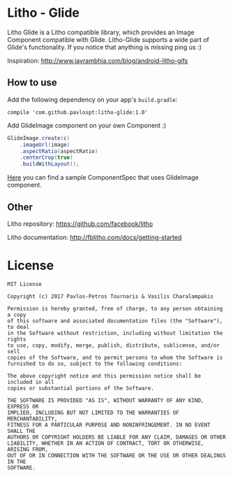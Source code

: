 # Litho - Glide
Litho Glide is a Litho compatible library, which provides an Image Component compatible with Glide. Litho-Glide supports a wide part of Glide's functionality. If you notice that anything is missing ping us :)

Inspiration: http://www.jayrambhia.com/blog/android-litho-gifs

## How to use

Add the following dependency on your app's `build.gradle`:
```
compile 'com.github.pavlospt:litho-glide:1.0'
```

Add GlideImage component on your own Component :) 

```java
GlideImage.create(c)
    .imageUrl(image)
    .aspectRatio(aspectRatio)
    .centerCrop(true)
    .buildWithLayout();
```

[Here](https://github.com/pavlospt/litho-glide/blob/master/app/src/main/java/com/github/pavlospt/litho_glide_component_sample/lithography/GlideSingleImageComponentSpec.java) you can find a sample ComponentSpec that uses GlideImage component.


## Other

Litho repository: https://github.com/facebook/litho

Litho documentation: http://fblitho.com/docs/getting-started

License
=======

    MIT License

    Copyright (c) 2017 Pavlos-Petros Tournaris & Vasilis Charalampakis

    Permission is hereby granted, free of charge, to any person obtaining a copy
    of this software and associated documentation files (the "Software"), to deal
    in the Software without restriction, including without limitation the rights
    to use, copy, modify, merge, publish, distribute, sublicense, and/or sell
    copies of the Software, and to permit persons to whom the Software is
    furnished to do so, subject to the following conditions:

    The above copyright notice and this permission notice shall be included in all
    copies or substantial portions of the Software.

    THE SOFTWARE IS PROVIDED "AS IS", WITHOUT WARRANTY OF ANY KIND, EXPRESS OR
    IMPLIED, INCLUDING BUT NOT LIMITED TO THE WARRANTIES OF MERCHANTABILITY,
    FITNESS FOR A PARTICULAR PURPOSE AND NONINFRINGEMENT. IN NO EVENT SHALL THE
    AUTHORS OR COPYRIGHT HOLDERS BE LIABLE FOR ANY CLAIM, DAMAGES OR OTHER
    LIABILITY, WHETHER IN AN ACTION OF CONTRACT, TORT OR OTHERWISE, ARISING FROM,
    OUT OF OR IN CONNECTION WITH THE SOFTWARE OR THE USE OR OTHER DEALINGS IN THE
    SOFTWARE.
